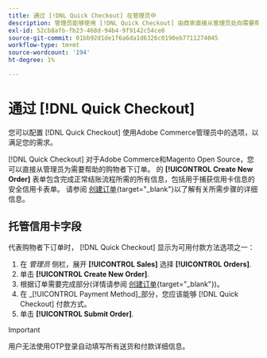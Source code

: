 ```yaml
---
title: 通过 [!DNL Quick Checkout] 在管理员中
description: 管理员能够使用 [!DNL Quick Checkout] 由商家直接从管理员处向需要帮助的客户发送。
exl-id: 52cb8afb-fb23-468d-94b4-9f9142c54ce0
source-git-commit: 01bb92d1de1f6a6da1d6326c0190eb7711274045
workflow-type: tm+mt
source-wordcount: '194'
ht-degree: 1%

---
```


# 通过 [!DNL Quick Checkout]

您可以配置 [!DNL Quick Checkout] 使用Adobe Commerce管理员中的选项，以满足您的需求。

[!DNL Quick Checkout] 对于Adobe Commerce和Magento Open Source，您可以直接从管理员为需要帮助的购物者下订单。 的 **[!UICONTROL Create New Order]** 表单包含完成正常结账流程所需的所有信息，包括用于捕获信用卡信息的安全信用卡表单。 请参阅 [创建订单](https://docs.magento.com/user-guide/customers/customer-account-create-order.html){target=&quot;_blank&quot;}以了解有关所需步骤的详细信息。

## 托管信用卡字段

代表购物者下订单时， [!DNL Quick Checkout] 显示为可用付款方法选项之一：

1. 在 _管理员_ 侧栏，展开 **[!UICONTROL Sales]** 选择 **[!UICONTROL Orders]**.
1. 单击 **[!UICONTROL Create New Order]**.
1. 根据订单需要完成部分(详情请参阅 [创建订单](https://docs.magento.com/user-guide/customers/customer-account-create-order.html){target=&quot;_blank&quot;})。
1. 在 _[!UICONTROL Payment Method]_部分，您应该能够 [!DNL Quick Checkout] 付款方式。
1. 单击 **[!UICONTROL Submit Order]**.

>[!IMPORTANT]
>
> 用户无法使用OTP登录自动填写所有送货和付款详细信息。
